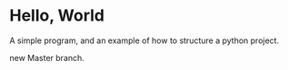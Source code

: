 Hello, World
============

A simple program, and an example of how to structure a python project.

new Master branch.
